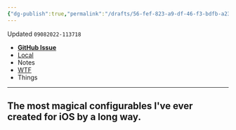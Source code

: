 ```yaml
---
{"dg-publish":true,"permalink":"/drafts/56-fef-823-a9-df-46-f3-bdfb-a23-c0273-ae-8-f/","dgHomeLink":true,"dgPassFrontmatter":false}
---
```


Updated `09082022-113718`

- [**GitHub Issue**](https://github.com/extratone/bilge/issues/<|>)
- [Local](drafts://open?uuid=56FEF823-A9DF-46F3-BDFB-A23C0273AE8F)
- Notes
- [WTF](https://davidblue.wtf/drafts/56FEF823-A9DF-46F3-BDFB-A23C0273AE8F.html)
- Things

---

## The most magical configurables I've ever created for iOS by a long way.

<!--more-->



<!--comment-->